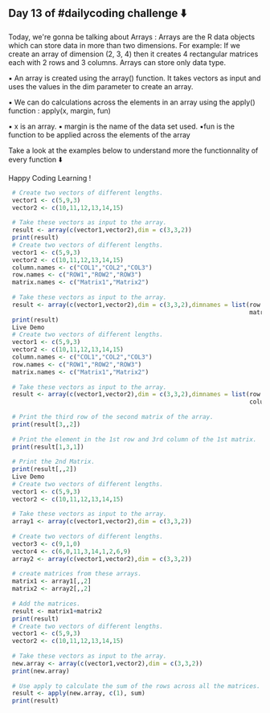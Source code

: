 ## Day 13 of #dailycoding challenge ⬇️

Today, we're gonna be talking about Arrays :
Arrays are the R data objects which can store data in more than two dimensions.
For example: If we create an array of dimension (2, 3, 4) then it creates 4 rectangular matrices each with 2 rows and 3 columns. Arrays can store only data type.

▪ An array is created using the array() function. It takes vectors as input and uses the values in the dim parameter to create an array.

▪ We can do calculations across the elements in an array using the apply() function : apply(x, margin, fun)

▪ x is an array.
▪ margin is the name of the data set used.
▪fun is the function to be applied across the elements of the array

Take a look at the examples below to understand more the functionnality of every function ⬇️

Happy Coding Learning !

``` r
 # Create two vectors of different lengths.
 vector1 <- c(5,9,3)
 vector2 <- c(10,11,12,13,14,15)
 
 # Take these vectors as input to the array.
 result <- array(c(vector1,vector2),dim = c(3,3,2))
 print(result)
 # Create two vectors of different lengths.
 vector1 <- c(5,9,3)
 vector2 <- c(10,11,12,13,14,15)
 column.names <- c("COL1","COL2","COL3")
 row.names <- c("ROW1","ROW2","ROW3")
 matrix.names <- c("Matrix1","Matrix2")
 
 # Take these vectors as input to the array.
 result <- array(c(vector1,vector2),dim = c(3,3,2),dimnames = list(row.names,column.names,
                                                                   matrix.names))
 print(result)
 Live Demo
 # Create two vectors of different lengths.
 vector1 <- c(5,9,3)
 vector2 <- c(10,11,12,13,14,15)
 column.names <- c("COL1","COL2","COL3")
 row.names <- c("ROW1","ROW2","ROW3")
 matrix.names <- c("Matrix1","Matrix2")
 
 # Take these vectors as input to the array.
 result <- array(c(vector1,vector2),dim = c(3,3,2),dimnames = list(row.names,
                                                                   column.names, matrix.names))
 
 # Print the third row of the second matrix of the array.
 print(result[3,,2])
 
 # Print the element in the 1st row and 3rd column of the 1st matrix.
 print(result[1,3,1])
 
 # Print the 2nd Matrix.
 print(result[,,2])
 Live Demo
 # Create two vectors of different lengths.
 vector1 <- c(5,9,3)
 vector2 <- c(10,11,12,13,14,15)
 
 # Take these vectors as input to the array.
 array1 <- array(c(vector1,vector2),dim = c(3,3,2))
 
 # Create two vectors of different lengths.
 vector3 <- c(9,1,0)
 vector4 <- c(6,0,11,3,14,1,2,6,9)
 array2 <- array(c(vector1,vector2),dim = c(3,3,2))
 
 # create matrices from these arrays.
 matrix1 <- array1[,,2]
 matrix2 <- array2[,,2]
 
 # Add the matrices.
 result <- matrix1+matrix2
 print(result)
 # Create two vectors of different lengths.
 vector1 <- c(5,9,3)
 vector2 <- c(10,11,12,13,14,15)
 
 # Take these vectors as input to the array.
 new.array <- array(c(vector1,vector2),dim = c(3,3,2))
 print(new.array)
 
 # Use apply to calculate the sum of the rows across all the matrices.
 result <- apply(new.array, c(1), sum)
 print(result)
 ```

